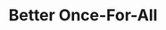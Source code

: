 ---
layout: post
title: Better Once-For-All
description: Incorporating multiple latency targets
img: 
---